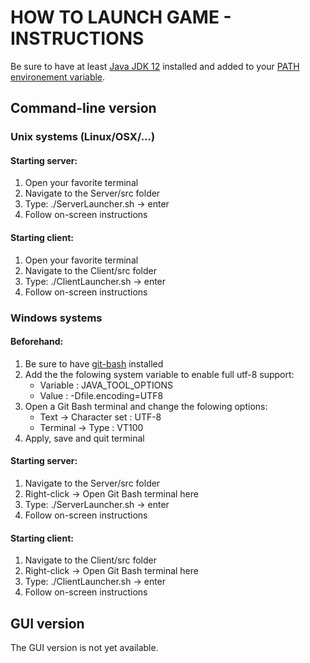 # HOW TO LAUNCH GAME - INSTRUCTIONS

Be sure to have at least [Java JDK 12](https://www.oracle.com/technetwork/java/javase/downloads/index.html) installed and added to your [PATH environement variable](https://docs.oracle.com/en/java/javase/13/install/installation-jdk-microsoft-windows-platforms.html#GUID-C11500A9-252C-46FE-BB17-FC5A9528EAEB).  

## Command-line version

### Unix systems (Linux/OSX/...)
#### Starting server:
1. Open your favorite terminal
2. Navigate to the Server/src folder
3. Type: ./ServerLauncher.sh -> enter 
4. Follow on-screen instructions 

#### Starting client:
1. Open your favorite terminal
2. Navigate to the Client/src folder
3. Type: ./ClientLauncher.sh -> enter 
4. Follow on-screen instructions 

### Windows systems 
#### Beforehand:
1. Be sure to have [git-bash](https://git-scm.com/downloads) installed
2. Add the the folowing system variable to enable full utf-8 support:
    * Variable :    JAVA_TOOL_OPTIONS
    * Value    :    -Dfile.encoding=UTF8
3. Open a Git Bash terminal and change the folowing options:
    * Text      -> Character set : UTF-8
    * Terminal  -> Type : VT100
4. Apply, save and quit terminal 

#### Starting server:
1. Navigate to the Server/src folder
2. Right-click -> Open Git Bash terminal here 
3. Type: ./ServerLauncher.sh -> enter 
4. Follow on-screen instructions 

#### Starting client:
1. Navigate to the Client/src folder
2. Right-click -> Open Git Bash terminal here 
3. Type: ./ClientLauncher.sh -> enter 
4. Follow on-screen instructions 


## GUI version
The GUI version is not yet available.